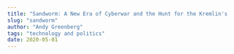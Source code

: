 ```yaml
---
title: "Sandworm: A New Era of Cyberwar and the Hunt for the Kremlin's Most Dangerous Hackers"
slug: "sandworm"
author: "Andy Greenberg"
tags: "technology and politics"
date: 2020-05-01
---
```

